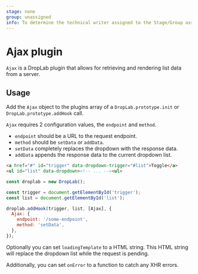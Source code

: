 ```yaml
---
stage: none
group: unassigned
info: To determine the technical writer assigned to the Stage/Group associated with this page, see https://about.gitlab.com/handbook/engineering/ux/technical-writing/#designated-technical-writers
---
```


# Ajax plugin

`Ajax` is a DropLab plugin that allows for retrieving and rendering list data from a server.

## Usage

Add the `Ajax` object to the plugins array of a `DropLab.prototype.init` or `DropLab.prototype.addHook` call.

`Ajax` requires 2 configuration values, the `endpoint` and `method`.

- `endpoint` should be a URL to the request endpoint.
- `method` should be `setData` or `addData`.
- `setData` completely replaces the dropdown with the response data.
- `addData` appends the response data to the current dropdown list.

```html
<a href="#" id="trigger" data-dropdown-trigger="#list">Toggle</a>
<ul id="list" data-dropdown><!-- ... --><ul>
```

```javascript
const droplab = new DropLab();

const trigger = document.getElementById('trigger');
const list = document.getElementById('list');

droplab.addHook(trigger, list, [Ajax], {
  Ajax: {
    endpoint: '/some-endpoint',
    method: 'setData',
  },
});
```

Optionally you can set `loadingTemplate` to a HTML string. This HTML string will
replace the dropdown list while the request is pending.

Additionally, you can set `onError` to a function to catch any XHR errors.
